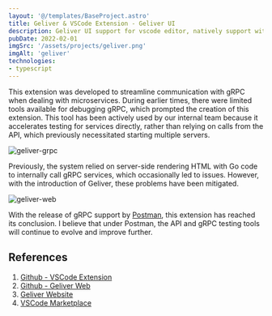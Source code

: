 ```yaml
---
layout: '@/templates/BaseProject.astro'
title: Geliver & VSCode Extension - Geliver UI
description: Geliver UI support for vscode editor, natively support with .proto files.
pubDate: 2022-02-01
imgSrc: '/assets/projects/geliver.png'
imgAlt: 'geliver'
technologies:
- typescript
---
```


This extension was developed to streamline communication with gRPC when dealing with microservices. During earlier times, there were limited tools available for debugging gRPC, which prompted the creation of this extension. This tool has been actively used by our internal team because it accelerates testing for services directly, rather than relying on calls from the API, which previously necessitated starting multiple servers.

![geliver-grpc](/assets/projects/geliver-grpc.png)

Previously, the system relied on server-side rendering HTML with Go code to internally call gRPC services, which occasionally led to issues. However, with the introduction of Geliver, these problems have been mitigated.

![geliver-web](/assets/projects/geliver-web.png)

With the release of gRPC support by [Postman](https://www.postman.com), this extension has reached its conclusion. I believe that under Postman, the API and gRPC testing tools will continue to evolve and improve further.

## References 

1. <a href="https://github.com/Oskang09/geliver-vscode" target="_blank">Github - VSCode Extension</a>
2. <a href="https://github.com/Oskang09/geliver" target="_blank">Github - Geliver Web</a> 
3. <a href="https://www.oskadev.com/geliver/">Geliver Website</a>
4. <a href="https://marketplace.visualstudio.com/items?itemName=Oskang09.geliver" target="_blank">VSCode Marketplace</a>
  